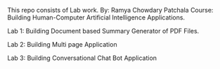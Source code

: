 This repo consists of Lab work.
By: Ramya Chowdary Patchala
Course: Building Human-Computer Artificial Intelligence Applications.

Lab 1: Building Document based Summary Generator of PDF Files.

Lab 2: Building Multi page Application

Lab 3: Building Conversational Chat Bot Application
